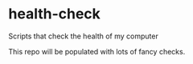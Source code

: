 # health-check
Scripts that check the health of my computer


This repo will be populated with lots of fancy checks.